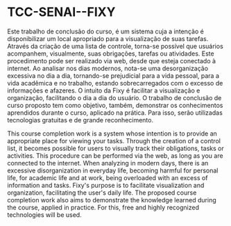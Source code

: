 # TCC-SENAI--FIXY

Este trabalho de conclusão do curso, é um sistema cuja a intenção é disponibilizar um local apropriado para a visualização de suas tarefas. Através da criação de uma lista de controle, torna-se possível que usuários acompanhem, visualmente, suas obrigações, tarefas ou atividades. Este procedimento pode ser realizado via web, desde que esteja conectado à internet. Ao analisar nos dias modernos, nota-se uma desorganização excessiva no dia a dia, tornando-se prejudicial para a vida pessoal, para a vida acadêmica e no trabalho, estando sobrecarregados com o excesso de informações e afazeres. O intuito da Fixy é facilitar a visualização e organização, facilitando o dia a dia do usuário. O trabalho de conclusão de  curso proposto tem como objetivo, também, demonstrar os conhecimentos aprendidos durante o curso, aplicado na prática. Para isso, serão utilizadas tecnologias gratuitas e de grande reconhecimento. 

This course completion work is a system whose intention is to provide an appropriate place for viewing your tasks. Through the creation of a control list, it becomes possible for users to visually track their obligations, tasks or activities. This procedure can be performed via the web, as long as you are connected to the internet. When analyzing in modern days, there is an excessive disorganization in everyday life, becoming harmful for personal life, for academic life and at work, being overloaded with an excess of information and tasks. Fixy's purpose is to facilitate visualization and organization, facilitating the user's daily life. The proposed course completion work also aims to demonstrate the knowledge learned during the course, applied in practice. For this, free and highly recognized technologies will be used.
